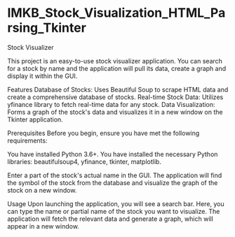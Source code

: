 # IMKB_Stock_Visualization_HTML_Parsing_Tkinter


Stock Visualizer

This project is an easy-to-use stock visualizer application. You can search for a stock by name and the application will pull its data, create a graph and display it within the GUI.

Features
Database of Stocks: Uses Beautiful Soup to scrape HTML data and create a comprehensive database of stocks.
Real-time Stock Data: Utilizes yfinance library to fetch real-time data for any stock.
Data Visualization: Forms a graph of the stock's data and visualizes it in a new window on the Tkinter application.


Prerequisites
Before you begin, ensure you have met the following requirements:

You have installed Python 3.6+.
You have installed the necessary Python libraries: beautifulsoup4, yfinance, tkinter, matplotlib.

Enter a part of the stock's actual name in the GUI. The application will find the symbol of the stock from the database and visualize the graph of the stock on a new window.

Usage
Upon launching the application, you will see a search bar. Here, you can type the name or partial name of the stock you want to visualize. The application will fetch the relevant data and generate a graph, which will appear in a new window.

